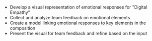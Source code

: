 - Develop a visual representation of emotional responses for "Digital Empathy"
- Collect and analyze team feedback on emotional elements
- Create a model linking emotional responses to key elements in the composition
- Present the visual for team feedback and refine based on the input